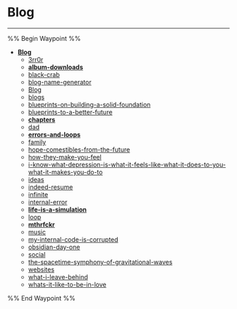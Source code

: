 # Blog

---

%% Begin Waypoint %%
- **[Blog](../..//Blog/Blog.md)**
	- [3rr0r](3rr0r.md)
	- **[album-downloads](album-downloads/album-downloads.md)**
	- [black-crab](black-crab.md)
	- [blog-name-generator](blog-name-generator.md)
	- [Blog](../..//Blog/Blog.md)
	- [blogs](blogs.md)
	- [blueprints-on-building-a-solid-foundation](blueprints-on-building-a-solid-foundation.md)
	- [blueprints-to-a-better-future](blueprints-to-a-better-future.md)
	- **[chapters](chapters/chapters.md)**
	- [dad](dad.md)
	- **[errors-and-loops](errors-and-loops/errors-and-loops.md)**
	- [family](family.md)
	- [hope-comestibles-from-the-future](hope-comestibles-from-the-future.md)
	- [how-they-make-you-feel](how-they-make-you-feel.md)
	- [i-know-what-depression-is-what-it-feels-like-what-it-does-to-you-what-it-makes-you-do-to](i-know-what-depression-is-what-it-feels-like-what-it-does-to-you-what-it-makes-you-do-to.md)
	- [ideas](ideas.md)
	- [indeed-resume](indeed-resume.md)
	- [infinite](infinite.md)
	- [internal-error](internal-error.md)
	- **[life-is-a-simulation](life-is-a-simulation/life-is-a-simulation.md)**
	- [loop](loop.md)
	- **[mthrfckr](mthrfckr/mthrfckr.md)**
	- [music](Blog/music.md)
	- [my-internal-code-is-corrupted](my-internal-code-is-corrupted.md)
	- [obsidian-day-one](obsidian-day-one.md)
	- [social](social.md)
	- [the-spacetime-symphony-of-gravitational-waves](the-spacetime-symphony-of-gravitational-waves.md)
	- [websites](websites.md)
	- [what-i-leave-behind](what-i-leave-behind.md)
	- [whats-it-like-to-be-in-love](whats-it-like-to-be-in-love.md)

%% End Waypoint %%



